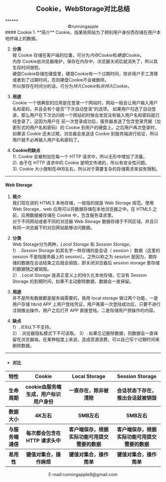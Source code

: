 <center><h2>Cookie，WebStorage对比总结</h2></center>
******  
 <center>&copy;runningapple</center>
#### Cookie  
1. **简介**  
Cookie，指某些网站为了辨别用户身份而存储在用户本地终端上的数据。  

2. **分类**  
按 Cookie 存储在客户端的位置，可分为*内存Cookie*和*硬盘Cookie*。  
内存 Cookie由浏览器维护，保存在内存中，浏览器关闭后就消失了，所以其生存时间很短。  
硬盘Cookie存储在硬盘里，硬盘Cookie有一个过期时间，除非用户手工清理或者到了过期时间，否则硬盘Cookie不会被删除。  
所以按存在时间分的话，可分为*持久Cookie*和*非持久Cookie*。  
  
3. **用途**  
Cookie 一个很典型的应用是在登录一个网站时，网站一般会让用户输入用户名和密码，并且会有个是否“下次自动登录”的选项。
如果用户勾选了自动登录，那么用户在下次访问统一个网站的时候会发现没有输入用户名和密码就已经登录了。这因为用户在
前一次登录成功后，服务器发送了包含登录凭据（加密形式的用户名和密码）的 Cookie 到用户的硬盘上。之后用户再次登录时，
如果该 Cookie 还未过期，浏览器会发送该 Cookie 到服务端进行验证，所以用户就不必再输入用户名和密码了。  
  
4. **Cookie的缺点**  
1). Cookie 会被附加在每一个 HTTP 请求中，所以无形中增加了流量。  
2). 由于在 HTTP 请求中的 Cookie 是明文传递的，所以有安全性问题。  
3). Cookie 大小限制在4KB左右，所以对于需要复杂的存储需求来说有限制。  


******
#### Web Storage  

1. **简介**  
我们现在说的 HTML5 本地存储，一般指的就是 Web Storage 规范。使用 Web Storage，web 应用可以将数据存储在本地浏览器之中。在 HTML5 之前，应用数据被存储在 Cookie 中，包含服务请求里。  
对于不同网站或者不同的浏览器 Web Storage 数据存储于不同区域，并且只有同一浏览器下的对应网站能够访问数据。
  
2. **分类**  
Web Storage分为两种，*Local Storage* 和 *Session Storage*。  
 1）. *Session Storage* 如其名字一样存储的是会话（ session ）数据（这里的 session 不是指服务器上的 session）。之所以称之为 session 是因为，期存储的数据在会话结束之后就会销毁，即关闭浏览器后 session storage 里存储的数据随之被销毁。  
 2）. *Local Storage* 是真正意义上的持久化本地存储，它没有 Session Storage 的到期时间，如果不主动删除数据，数据会一直保留。  
3. **用途**  
并不是所有数据都是服务端需要的，我用 local storage 做过两个功能，一是用户存储 hbrid APP 上用户登陆凭证，用户再第一次登陆成功后，只要不进行注销推出操作，用户之后打开 APP 直接登陆。二是存储用户预操作的内容。
4. **缺点**  
 1）. IE8以下不支持。  
 2）. 浏览器隐私模式下不可读取。
 3）. 如果忘记删除数据，则数据会一直保留在浏览器端，在某种程度上来说，造成资源浪费。可以自己写个过期时间来删除数据。

******  
* <h4>对比</h4>  
<table>
<tr>
<th>特性</th>
<th>Cookie</th>
<th>Local Storage</th>
<th>Session Storage</th>
</tr>
<tr>
<th>生命周期</th>
<th>cookie由服务端生成，用户标识用户身份</th>
<th>一直存在，除非被清除</th>
<th>会话状态下存在，推出会话就被销毁</th>
</tr>
<tr>
<th>数据大小</th>
<th>4K左右</th>
<th>5MB左右</th>
<th>5MB左右</th>
</tr>
<tr>
<th>与服务端通信</th>
<th>每次都会包含在 HTTP 请求头中</th>
<th>客户端保存，根据实际功能可用提交需要的数据</th>
<th>客户端保存，根据实际功能可用提交需要的数据</th>
</tr>
<tr>
<th>易用性</th>
<th>键值对集合，操作麻烦</th>
<th>键值对集合，操作简单</th>
<th>键值对集合，操作简单</th>
</tr>
</table>  
  <center>E-mail:runningapple8@gmail.com</center>